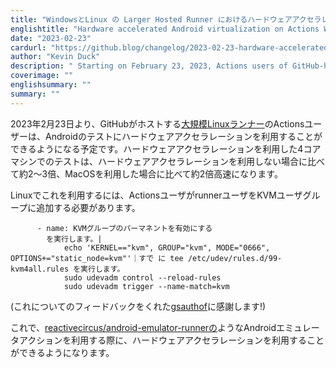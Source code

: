 ```yaml
---
title: "WindowsとLinux の Larger Hosted Runner におけるハードウェアアクセラレーションをしたAndroidの仮想化"
englishtitle: "Hardware accelerated Android virtualization on Actions Windows and Linux larger hosted runners"
date: "2023-02-23"
cardurl: "https://github.blog/changelog/2023-02-23-hardware-accelerated-android-virtualization-on-actions-windows-and-linux-larger-hosted-runners"
author: "Kevin Duck"
description: " Starting on February 23, 2023, Actions users of GitHub-hosted larger Linux runners will be able to make use of hardware acceleration for Android testing. Testing on a 4-core machine with hardware acceleration is around 2-3 times faster than not using hardware acceleration and around 2 times faster than using MacOS.  To make use of this on Linux, Actions users will need to add the runner user to the KVM user group  - name: Enable KVM group perms  run: |  echo 'KERNEL=="kvm", GROUP="kvm", MODE="0666", OPTIONS+="static_node=kvm"' | sudo tee /etc/udev/rules.d/99-kvm4all.rules  sudo udevadm control --reload-rules  sudo udevadm trigger --name-match=kvm  (Thank you gsauthof for the feedback on this!)  You will then be able to make use of hardware acceleration when making use of Android emulator actions such as reactivecircus/android-emulator-runner .  "
coverimage: ""
englishsummary: ""
summary: ""
---
```


<p>2023年2月23日より、GitHubがホストする<a href="https://docs.github.com/en/actions/using-github-hosted-runners/using-larger-runners">大規模Linuxランナー</a>のActionsユーザーは、Androidのテストにハードウェアアクセラレーションを利用することができるようになる予定です。ハードウェアアクセラレーションを利用した4コアマシンでのテストは、ハードウェアアクセラレーションを利用しない場合に比べて約2〜3倍、MacOSを利用した場合に比べて約2倍高速になります。</p>
<p>Linuxでこれを利用するには、ActionsユーザがrunnerユーザをKVMユーザグループに追加する必要があります。</p>
<pre><code>      - name: KVMグループのパーマネントを有効にする
        を実行します。|
            echo 'KERNEL==&quot;kvm&quot;, GROUP=&quot;kvm&quot;, MODE=&quot;0666&quot;, OPTIONS+=&quot;static_node=kvm&quot;'｜すで に tee /etc/udev/rules.d/99-kvm4all.rules を実行します。
            sudo udevadm control --reload-rules
            sudo udevadm trigger --name-match=kvm</code></pre>
<p>(これについてのフィードバックをくれた<a href="https://github.com/gsauthof">gsauthof</a>に感謝します!)</p>
<p>これで、<a href="http://github.com/reactivecircus/android-emulator-runner">reactivecircus/android-emulator-runnerの</a>ようなAndroidエミュレータアクションを利用する際に、ハードウェアアクセラレーションを利用することができるようになります。</p>


